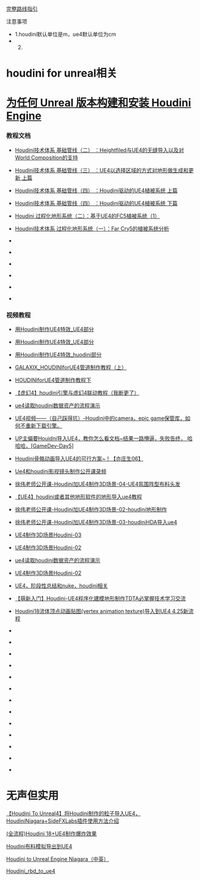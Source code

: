 [完整路线指引](completeRoadLinesTips.md)

注意事项
* 1.houdini默认单位是m，ue4默认单位为cm
* 2.
# houdini for unreal相关

# [为任何 Unreal 版本构建和安装 Houdini Engine](https://www.sidefx.com/forum/topic/77471/?page=1#post-330166)

### 教程文档

* [Houdini技术体系 基础管线（二） ：Heightfiled与UE4的无缝导入以及对World Composition的支持](https://www.cnblogs.com/TracePlus/p/9121607.html)

* [Houdini技术体系 基础管线（三） ：UE4以选择区域的方式对地形做生成和更新 上篇](https://www.cnblogs.com/TracePlus/p/9160221.html)

* [Houdini技术体系 基础管线（四） ：Houdini驱动的UE4植被系统 上篇](https://www.cnblogs.com/TracePlus/p/9239120.html)

* [Houdini技术体系 基础管线（四） ：Houdini驱动的UE4植被系统 下篇](https://www.cnblogs.com/TracePlus/p/9278096.html)

* [Houdini 过程化地形系统（二）：基于UE4的FC5植被系统（1）](https://www.cnblogs.com/TracePlus/p/9370369.html)

* [Houdini技术体系 过程化地形系统（一）：Far Cry5的植被系统分析](https://www.cnblogs.com/TracePlus/p/9202567.html)

* []()

* []()

* []()

* []()

* []()

* []()


### 视频教程

* [用Houdini制作UE4特效_UE4部分](https://www.bilibili.com/video/av69186014/)



* [用Houdini制作UE4特效_UE4部分](https://www.bilibili.com/video/BV1PJ411M74e)

* [用Houdini制作UE4特效_huodini部分](https://www.bilibili.com/video/BV1DJ411T7WV)

* [GALAXIX_HOUDINIforUE4管道制作教程（上）](https://www.bilibili.com/video/BV1nE411e7vN)

* [HOUDINIforUE4管道制作教程下](https://www.bilibili.com/video/BV1yJ411S7uf)

* [【虚幻4】houdini引擎与虚幻4联动教程（我断更了‎）](https://www.bilibili.com/video/BV1q4411P7Cp)

* [ue4读取houdini数据资产的流程演示](https://www.bilibili.com/video/BV1HA411q7PY)

* [UE4视频——（自己踩得坑）-Houdini中的camera，epic game保管库，如何不重新下载引擎。](https://www.bilibili.com/video/BV1x5411W7M3)

* [UP主偏要Houidni导入UE4，教你怎么看文档~结果一路懵逼，失败告终， 哈哈哈，[GameDev-Day5]](https://www.bilibili.com/video/BV1ut411x73v)

* [Houdini骨骼动画导入UE4的可行方案~！【亦庄生06】](https://www.bilibili.com/video/BV1Qt411W7n9)

* [Ue4和houdini影视镜头制作公开课录频](https://www.bilibili.com/video/BV1m54y1B7k5)

* [徐伟老师公开课-Houdini加UE4制作3D场景-04-UE4氛围阵型布料头发](https://www.bilibili.com/video/BV1i54y1v7fo)

* [【UE4】houdini或者其他地形软件的地形导入ue4教程](https://www.bilibili.com/video/BV1hJ411j74C)

* [徐伟老师公开课-Houdini加UE4制作3D场景-02-houdini地形制作](https://www.bilibili.com/video/BV1fp4y1i7Pi)

* [徐伟老师公开课-Houdini加UE4制作3D场景-03-houdiniHDA导入ue4](https://www.bilibili.com/video/BV1rK4y1e7pf)

* [UE4制作3D场景Houdini-03](https://www.bilibili.com/video/BV1T54y1B7Sv)

* [UE4制作3D场景Houdini-02](https://www.bilibili.com/video/BV1Tp4y1S7KS)

* [ue4读取houdini数据资产的流程演示](https://www.bilibili.com/video/BV1HA411q7PY)

* [UE4制作3D场景Houdini-02](https://www.bilibili.com/video/BV1oA411e7T1)

* [UE4，阶段性总结和nuke，houdini相关](https://www.bilibili.com/video/BV1aD4y1S7EY)

* [【萌新入门】Houdini-UE4程序化建模地形制作TDTA必掌握技术学习交流](https://www.bilibili.com/video/BV1kJ411p74S)

* [Houdini18流体顶点动画贴图(vertex animation texture)导入到UE4 4.25新流程](https://www.bilibili.com/video/BV1Gf4y197eG)

* []()

* []()

* []()

* []()

* []()

* []()

* []()

* []()

* []()

* []()

* []()

* []()

* []()

# 无声但实用

[【Houdini To Unreal4】将Houdini制作的粒子导入UE4，HoudiniNiagara+SideFXLabs插件使用方法介绍](https://www.bilibili.com/video/BV1bK411W787)

[(全流程)Houdini 18+UE4制作爆炸效果](https://www.bilibili.com/video/BV1sV41167Fo)

[Houdini布料模拟导出到UE4](https://www.bilibili.com/video/BV1EQ4y1M7gX)

[Houdini to Unreal Engine Niagara（中英）](https://www.bilibili.com/video/BV1qJ411H7SN)

[Houdini_rbd_to_ue4](https://www.bilibili.com/video/BV1EQ4y1M7gX)
